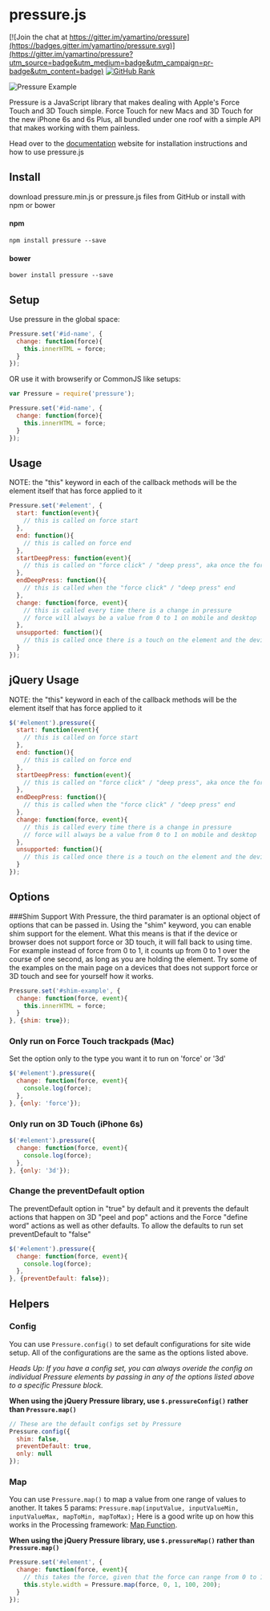 # pressure.js

[![Join the chat at https://gitter.im/yamartino/pressure](https://badges.gitter.im/yamartino/pressure.svg)](https://gitter.im/yamartino/pressure?utm_source=badge&utm_medium=badge&utm_campaign=pr-badge&utm_content=badge)
[![GitHub Rank](https://reporank.com/yamartino/pressure)](https://reporank.com)

![Pressure Example](http://yamartino.github.io/pressure/pressure.gif)

Pressure is a JavaScript library that makes dealing with Apple's Force Touch and 3D Touch simple. Force Touch for new Macs and 3D Touch for the new iPhone 6s and 6s Plus, all bundled under one roof with a simple API that makes working with them painless.

Head over to the [documentation](http://yamartino.github.com/pressure) website for installation instructions and how to use pressure.js

## Install
download pressure.min.js or pressure.js files from GitHub or install with npm or bower
#### npm
```
npm install pressure --save
```
#### bower
```
bower install pressure --save
```


## Setup
Use pressure in the global space:
```javascript
Pressure.set('#id-name', {
  change: function(force){
    this.innerHTML = force;
  }
});
```
OR use it with browserify or CommonJS like setups:
```javascript
var Pressure = require('pressure');

Pressure.set('#id-name', {
  change: function(force){
    this.innerHTML = force;
  }
});
```


## Usage
NOTE: the "this" keyword in each of the callback methods will be the element itself that has force applied to it
```javascript
Pressure.set('#element', {
  start: function(event){
    // this is called on force start
  },
  end: function(){
    // this is called on force end
  },
  startDeepPress: function(event){
    // this is called on "force click" / "deep press", aka once the force is greater than 0.5
  },
  endDeepPress: function(){
    // this is called when the "force click" / "deep press" end
  },
  change: function(force, event){
    // this is called every time there is a change in pressure
    // force will always be a value from 0 to 1 on mobile and desktop
  },
  unsupported: function(){
    // this is called once there is a touch on the element and the device or browser does not support Force or 3D touch
  }
});
```


## jQuery Usage
NOTE: the "this" keyword in each of the callback methods will be the element itself that has force applied to it
```javascript
$('#element').pressure({
  start: function(event){
    // this is called on force start
  },
  end: function(){
    // this is called on force end
  },
  startDeepPress: function(event){
    // this is called on "force click" / "deep press", aka once the force is greater than 0.5
  },
  endDeepPress: function(){
    // this is called when the "force click" / "deep press" end
  },
  change: function(force, event){
    // this is called every time there is a change in pressure
    // force will always be a value from 0 to 1 on mobile and desktop
  },
  unsupported: function(){
    // this is called once there is a touch on the element and the device or browser does not support Force or 3D touch
  }
});
```

## Options

###Shim Support
With Pressure, the third paramater is an optional object of options that can be passed in. Using the "shim" keyword, you can enable shim support for the element. What this means is that if the device or browser does not support force or 3D touch, it will fall back to using time. For example instead of force from  0 to 1, it counts up from 0 to 1 over the course of one second, as long as you are holding the element. Try some of the examples on the main page on a devices that does not support force or 3D touch and see for yourself how it works.
```javascript
Pressure.set('#shim-example', {
  change: function(force, event){
    this.innerHTML = force;
  }
}, {shim: true});
```

### Only run on Force Touch trackpads (Mac)
Set the option only to the type you want it to run on 'force' or '3d'
```javascript
$('#element').pressure({
  change: function(force, event){
    console.log(force);
  },
}, {only: 'force'});
```
### Only run on 3D Touch (iPhone 6s)
```javascript
$('#element').pressure({
  change: function(force, event){
    console.log(force);
  },
}, {only: '3d'});
```

### Change the preventDefault option
The preventDefault option in "true" by default and it prevents the default actions that happen on 3D "peel and pop" actions and the Force "define word" actions as well as other defaults. To allow the defaults to run set preventDefault to "false"
```javascript
$('#element').pressure({
  change: function(force, event){
    console.log(force);
  },
}, {preventDefault: false});
```

## Helpers

### Config
You can use ```Pressure.config()``` to set default configurations for site wide setup. All of the configurations are the same as the options listed above.

*Heads Up: If you have a config set, you can always overide the config on individual Pressure elements by passing in any of the options listed above to a specific Pressure block.*

**When using the jQuery Pressure library, use ```$.pressureConfig()``` rather than ```Pressure.map()```**
```javascript
// These are the default configs set by Pressure
Pressure.config({
  shim: false,
  preventDefault: true,
  only: null
});
```

### Map
You can use ```Pressure.map()``` to map a value from one range of values to another. It takes 5 params: ```Pressure.map(inputValue, inputValueMin, inputValueMax, mapToMin, mapToMax);``` Here is a good write up on how this works in the Processing framework: [Map Function](https://processing.org/reference/map_.html).

**When using the jQuery Pressure library, use ```$.pressureMap()``` rather than ```Pressure.map()```**
```javascript
Pressure.set('#element', {
  change: function(force, event){
    // this takes the force, given that the force can range from 0 to 1, and maps that force value on a 100 to 200 range
    this.style.width = Pressure.map(force, 0, 1, 100, 200);
  }
});
```
